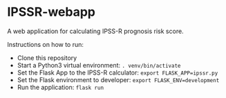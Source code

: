 # IPSSR-webapp
A web application for calculating IPSS-R prognosis risk score.

Instructions on how to run:

* Clone this repository
* Start a Python3 virtual environment: `. venv/bin/activate`
* Set the Flask App to the IPSS-R calculator: `export FLASK_APP=ipssr.py`
* Set the Flask environment to developer: `export FLASK_ENV=development`
* Run the application: `flask run`
